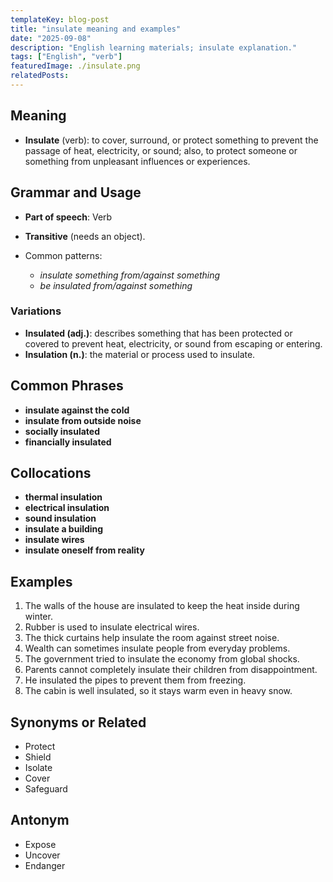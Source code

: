 ```yaml
---
templateKey: blog-post
title: "insulate meaning and examples"
date: "2025-09-08"
description: "English learning materials; insulate explanation."
tags: ["English", "verb"]
featuredImage: ./insulate.png
relatedPosts:
---
```


## Meaning

- **Insulate** (verb): to cover, surround, or protect something to prevent the passage of heat, electricity, or sound; also, to protect someone or something from unpleasant influences or experiences.

## Grammar and Usage

- **Part of speech**: Verb
- **Transitive** (needs an object).
- Common patterns:

  - _insulate something from/against something_
  - _be insulated from/against something_

### Variations

- **Insulated (adj.)**: describes something that has been protected or covered to prevent heat, electricity, or sound from escaping or entering.
- **Insulation (n.)**: the material or process used to insulate.

## Common Phrases

- **insulate against the cold**
- **insulate from outside noise**
- **socially insulated**
- **financially insulated**

## Collocations

- **thermal insulation**
- **electrical insulation**
- **sound insulation**
- **insulate a building**
- **insulate wires**
- **insulate oneself from reality**

## Examples

1. The walls of the house are insulated to keep the heat inside during winter.
2. Rubber is used to insulate electrical wires.
3. The thick curtains help insulate the room against street noise.
4. Wealth can sometimes insulate people from everyday problems.
5. The government tried to insulate the economy from global shocks.
6. Parents cannot completely insulate their children from disappointment.
7. He insulated the pipes to prevent them from freezing.
8. The cabin is well insulated, so it stays warm even in heavy snow.

## Synonyms or Related

- Protect
- Shield
- Isolate
- Cover
- Safeguard

## Antonym

- Expose
- Uncover
- Endanger
